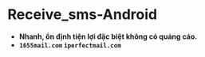 # Receive_sms-Android
- **Nhanh, ổn định tiện lợi đặc biệt không có quảng cáo.**
- **`1655mail.com` `iperfectmail.com`**
